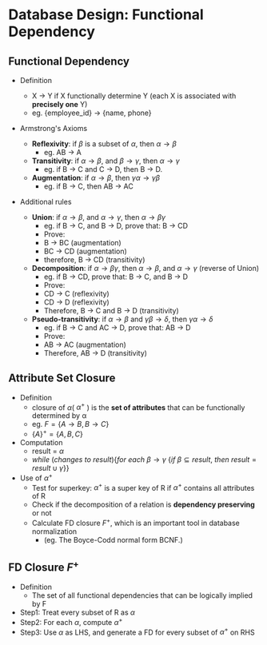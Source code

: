 # Database Design: Functional Dependency #

## Functional Dependency ##
* Definition
  * X $\rightarrow$ Y if X functionally determine Y (each X is associated with **precisely one** Y)
  * eg. {employee_id} $\rightarrow$ {name, phone}

* Armstrong's Axioms
  * **Reflexivity**: if $\beta$ is a subset of $\alpha$, then $\alpha \rightarrow \beta$
    * eg. AB $\rightarrow$ A
  * **Transitivity**: if $\alpha \rightarrow \beta$, and $\beta \rightarrow \gamma$, then $\alpha \rightarrow \gamma$
    * eg. if B $\rightarrow$ C and C $\rightarrow$ D, then B $\rightarrow$ D.
  * **Augmentation**: if $\alpha \rightarrow \beta$, then $\gamma\alpha \rightarrow \gamma\beta$
    * eg. if B $\rightarrow$ C, then AB $\rightarrow$ AC

* Additional rules
  * **Union**: if $\alpha \rightarrow \beta$, and $\alpha \rightarrow \gamma$, then $\alpha \rightarrow \beta\gamma$
    * eg. if B $\rightarrow$ C, and B $\rightarrow$ D, prove that: B $\rightarrow$ CD
    * Prove:
    * B $\rightarrow$ BC (augmentation)
    * BC $\rightarrow$ CD (augmentation)
    * therefore, B $\rightarrow$ CD (transitivity)
  * **Decomposition**: if $\alpha \rightarrow \beta\gamma$, then $\alpha \rightarrow \beta$, and $\alpha \rightarrow \gamma$ (reverse of Union)
    * eg. if B $\rightarrow$ CD, prove that: B $\rightarrow$ C, and B $\rightarrow$ D
    * Prove:
    * CD $\rightarrow$ C (reflexivity)
    * CD $\rightarrow$ D (reflexivity)
    * Therefore, B $\rightarrow$ C and B $\rightarrow$ D (transitivity)
  * **Pseudo-transitivity**: if $\alpha \rightarrow \beta$ and $\gamma\beta \rightarrow \delta$, then $\gamma\alpha \rightarrow \delta$
    * eg. if B $\rightarrow$ C and AC $\rightarrow$ D, prove that: AB $\rightarrow$ D
    * Prove:
    * AB $\rightarrow$ AC (augmentation)
    * Therefore, AB $\rightarrow$ D (transitivity)

## Attribute Set Closure ##
* Definition
  * closure of $\alpha$( $\alpha^{+}$ ) is the **set of attributes** that can be functionally determined by α
  * eg. $F = \lbrace A \rightarrow B, B \rightarrow C\rbrace$
  * $\lbrace A \rbrace ^{+} = \lbrace A, B, C \rbrace$
* Computation
  * result = $\alpha$
  * $while\  (changes\ to\ result)\lbrace for\ each\ \beta \rightarrow \gamma\ \lbrace if\ \beta \subseteq result,\ then\ result=result \cup \gamma \rbrace \rbrace$
* Use of $\alpha^{+}$
  * Test for superkey: $\alpha^{+}$ is a super key of R if $\alpha^{+}$ contains all attributes of R
  * Check if the decomposition of a relation is **dependency preserving** or not
  * Calculate FD closure $F^{+}$, which is an important tool in database normalization 
    * (eg. The Boyce-Codd normal form BCNF.)

## FD Closure $F^{+}$ ##
* Definition
  * The set of all functional dependencies that can be logically implied by F
* Step1: Treat every subset of R as $\alpha$
* Step2: For each $\alpha$, compute $\alpha^{+}$
* Step3: Use $\alpha$ as LHS, and generate a FD for every subset of $\alpha^{+}$ on RHS










